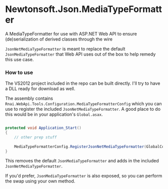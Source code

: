 # Newtonsoft.Json.MediaTypeFormatter
A MediaTypeFormatter for use with ASP.NET Web API to ensure (de)serialization of derived classes through the wire


`JsonNetMediaTypeFormatter` is meant to replace the default `JsonMediaTypeFormatter` that Web API uses out of the box to help remedy this use case.


### How to use

The VS2012 project included in the repo can be built directly. I'll try to have a DLL ready for download as well.

The assembly contains `Rnai.WebApi.Tools.Configuration.MediaTypeFormatterConfig` which you can use to register the included `JsonNetMediaTypeFormatter`. A good place to do this would be in your application's `Global.asax`.

``` csharp

protected void Application_Start() 
{
    // other prep stuff
	
	MediaTypeFormatterConfig.RegisterJsonNetMediaTypeFormatter(GlobalConfiguration.Configuration.Formatters);
}
```

This removes the default `JsonMediaTypeFormatter` and adds in the included `JsonNetMediaTypeFormatter`.

If you'd prefer, `JsonMediaTypeFormatter` is also exposed, so you can perform the swap using your own method.
